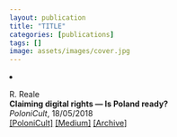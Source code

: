 ```yaml
---
layout: publication
title: "TITLE"
categories: [publications]
tags: []
image: assets/images/cover.jpg
---
```

<!-- Item: TODO -->
<li ><p>
R. Reale<br>
<b>Claiming digital rights — Is Poland ready?</b><br>
<i>PoloniCult</i>, 18/05/2018
<br />
<a href="https://polonicult.com/digital-rights-poland/" target="_blank">[PoloniCult]</a>
<a href="https://medium.com/@robertoreale/digital-rights-poland-ddffcf6999e8" target="_blank">[Medium]</a>
<a href="https://web.archive.org/web/*/https://polonicult.com/digital-rights-poland/" target="_blank">[Archive]</a>
</p>
<div id="bib_TODO" class="bibtex noshow">
<pre>
</pre>
</div>
</li>
